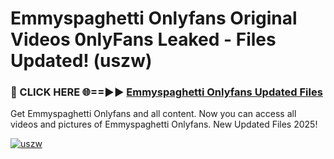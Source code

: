 # Emmyspaghetti Onlyfans Original Videos 0nlyFans Leaked - Files Updated! (uszw)

<h3>🔴 CLICK HERE 🌐==►► <a href="https://tinyurl.com/ehrbuxhb" rel="nofollow">Emmyspaghetti Onlyfans Updated Files</a></h3>

Get Emmyspaghetti Onlyfans and all content. Now you can access all videos and pictures of Emmyspaghetti Onlyfans. New Updated Files 2025!

[![uszw](https://i.imgur.com/lVYEuWS.gif)](https://tinyurl.com/ehrbuxhb)
